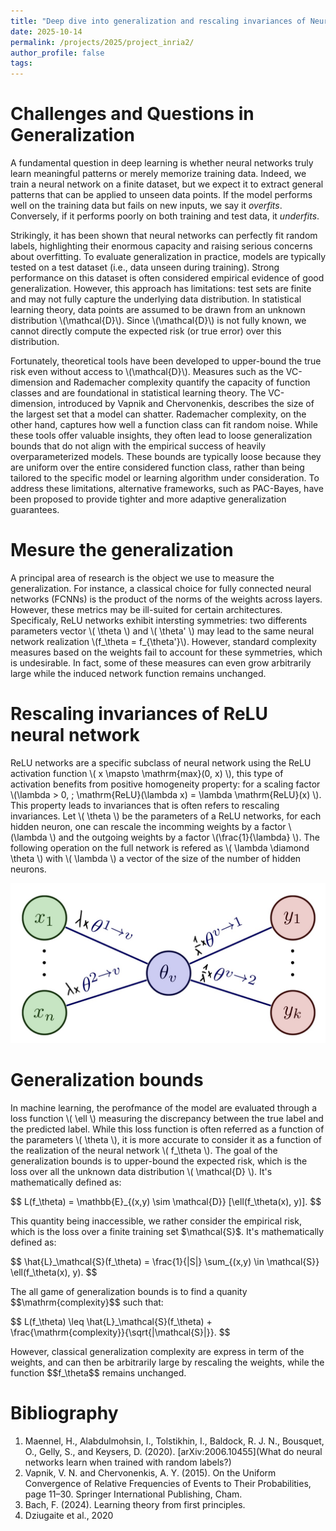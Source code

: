 ```yaml
---
title: "Deep dive into generalization and rescaling invariances of Neural Networks"
date: 2025-10-14
permalink: /projects/2025/project_inria2/
author_profile: false
tags:
---
```


# Challenges and Questions in Generalization

A fundamental question in deep learning is whether neural networks truly learn meaningful patterns or merely memorize training
data. Indeed, we train a neural network on a finite dataset, but we expect it to extract general patterns that can be applied
to unseen data points. If the model performs well on the training data but fails on new inputs, we say it _overfits_.
Conversely, if it performs poorly on both training and test data, it _underfits_.

Strikingly, it has been shown that neural networks can perfectly fit random labels, highlighting their enormous capacity and
raising serious concerns about overfitting. To evaluate generalization in practice, models are typically tested on a
test dataset (i.e., data unseen during training). Strong performance on this dataset is often considered empirical evidence
of good generalization. However, this approach has limitations: test sets are finite and may not fully capture the underlying
data distribution. In statistical learning theory, data points are assumed to be drawn from an unknown distribution \\(\mathcal{D}\\).
Since \\(\mathcal{D}\\) is not fully known, we cannot directly compute the expected risk (or true error) over this distribution.

Fortunately, theoretical tools have been developed to upper-bound the true risk even without access to \\(\mathcal{D}\\). Measures
such as the VC-dimension and Rademacher complexity quantify the capacity of function classes and are foundational in statistical
learning theory. The VC-dimension, introduced by Vapnik and Chervonenkis, describes the size of the largest set that a model
can shatter. Rademacher complexity, on the other hand, captures how well a function class can fit random noise. While these tools
offer valuable insights, they often lead to loose generalization bounds that do not align with the empirical success of
heavily overparameterized models. These bounds are typically loose because they are uniform over the entire considered
function class, rather than being tailored to the specific model or learning algorithm under consideration. To address these
limitations, alternative frameworks, such as PAC-Bayes, have been proposed to provide tighter and more adaptive generalization guarantees.

# Mesure the generalization

A principal area of research is the object we use to measure the generalization. For instance, a classical choice for fully
connected neural networks (FCNNs) is the product of the norms of the weights across layers. However, these metrics may be
ill-suited for certain architectures. Specificaly, ReLU networks exhibit intersting symmetries: two differents parameters vector
\\( \theta \\) and \\( \theta' \\) may lead to the same neural network realization \\(f_\theta = f_{\theta'}\\). However, 
standard complexity measures based on the weights fail to account for these symmetries, which is undesirable. In fact, some 
of these measures can even grow arbitrarily large while the induced network function remains unchanged.

# Rescaling invariances of ReLU neural network
ReLU networks are a specific subclass of neural network using the ReLU activation function \\( x \mapsto \mathrm{max}(0, x) \\), this type
of activation benefits from positive homogeneity property: for a scaling factor \\(\lambda > 0, \; \mathrm{ReLU}(\lambda x) = \lambda 
\mathrm{ReLU}(x) \\). This property leads to invariances that is often refers to rescaling invariances. Let \\( \theta \\) be the parameters
of a ReLU networks, for each hidden neuron, one can rescale the incomming weights by a factor \\(\lambda \\) and the outgoing 
weights by a factor \\(\frac{1}{\lambda} \\). The following operation on the full network is refered as \\( \lambda \diamond \theta \\) with \\( \lambda \\) a vector
of the size of the number of hidden neurons. 

![Rescaling invariances of ReLU networks](/images/img_rescaling.jpg "Rescaling invariances of ReLU networks")

# Generalization bounds
In machine learning, the perofmance of the model are evaluated through a loss function \\( \ell \\) measuring the discrepancy between the true label
and the predicted label. While this loss function is often referred as a function of the parameters \\( \theta \\), it is more accurate to consider 
it as a function of the realization of the neural network \\( f_\theta \\). The goal of the generalization bounds is to upper-bound
the expected risk, which is the loss over all the unknown data distribution \\( \mathcal{D} \\). It's mathematically defined as: 
<p>
$$
L(f_\theta) = \mathbb{E}_{(x,y) \sim \mathcal{D}} [\ell(f_\theta(x), y)].
$$
</p>
This quantity being inaccessible, we rather consider the empirical risk, which is the loss over a finite training set $\mathcal{S}$. It's mathematically defined as:
<p>
$$
\hat{L}_\mathcal{S}(f_\theta) = \frac{1}{|S|} \sum_{(x,y) \in \mathcal{S}} \ell(f_\theta(x), y).
$$
</p>
The all game of generalization bounds is to find a quanity $$\mathrm{complexity}$$ such that:
<p>
$$
L(f_\theta) \leq \hat{L}_\mathcal{S}(f_\theta) + \frac{\mathrm{complexity}}{\sqrt{|\mathcal{S}|}}.
$$
</p>
However, classical generalization complexity are express in term of the weights, and can then be arbitrarily large by rescaling the weights,
while the function $$f_\theta$$ remains unchanged.


# Bibliography

1. Maennel, H., Alabdulmohsin, I., Tolstikhin, I., Baldock, R. J. N., Bousquet, O.,
   Gelly, S., and Keysers, D. (2020). [arXiv:2006.10455](What do neural networks learn when trained with random labels?)
2. Vapnik, V. N. and Chervonenkis, A. Y. (2015). On the Uniform Convergence of Relative Frequencies of Events to Their Probabilities, page 11–30. Springer International
   Publishing, Cham.
3. Bach, F. (2024). Learning theory from first principles.
4. Dziugaite et al., 2020
